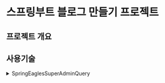 # 스프링부트 블로그 만들기 프로젝트

## 프로젝트 개요

## 사용기술


<details>
<summary>SpringEaglesSuperAdminQuery</summary>

-- 형석님
-- 트랜잭션 시작
START TRANSACTION;

-- 유저를 global_users 테이블에 등록
INSERT INTO global_users (user_name, user_password, user_email)
VALUES ('ppuding', 'ppuding', 'acdongedb@naver.com');

-- 마지막 삽입된 유저의 ID를 가져옴
SET @userId = LAST_INSERT_ID();

-- 유저에게 권한을 부여
INSERT INTO global_user_roles (user_id, user_roles)
VALUES (@userId, 'ROLE_KHS');

-- 트랜잭션 커밋
COMMIT;

-- 나
-- 트랜잭션 시작
START TRANSACTION;

-- 유저를 global_users 테이블에 등록
INSERT INTO global_users (user_name, user_password, user_email)
VALUES ('stjoo0925', 'stjoo0925', 'stjoo0925@gmail.com');

-- 마지막 삽입된 유저의 ID를 가져옴
SET @userId = LAST_INSERT_ID();

-- 유저에게 권한을 부여
INSERT INTO global_user_roles (user_id, user_roles)
VALUES (@userId, 'ROLE_JST');

-- 트랜잭션 커밋
COMMIT;

-- 서현님
-- 트랜잭션 시작
START TRANSACTION;

-- 유저를 global_users 테이블에 등록
INSERT INTO global_users (user_name, user_password, user_email)
VALUES ('seohyun', 'seohyun', 'seohyun@naver.com');

-- 마지막 삽입된 유저의 ID를 가져옴
SET @userId = LAST_INSERT_ID();

-- 유저에게 권한을 부여
INSERT INTO global_user_roles (user_id, user_roles)
VALUES (@userId, 'ROLE_LSH');

-- 트랜잭션 커밋
COMMIT;

-- 은진님
-- 트랜잭션 시작
START TRANSACTION;

</details>
